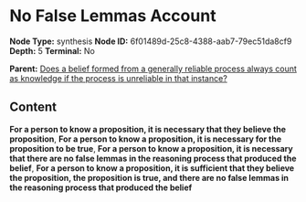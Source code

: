 # No False Lemmas Account

**Node Type:** synthesis
**Node ID:** 6f01489d-25c8-4388-aab7-79ec51da8cf9
**Depth:** 5
**Terminal:** No

**Parent:** [Does a belief formed from a generally reliable process always count as knowledge if the process is unreliable in that instance?](does-a-belief-formed-from-a-generally-reliable-process-always-count-as-knowledge-if-the-process-is-unreliable-in-that-instance-antithesis-bfe5e799-e6fd-4310-9e63-25e0d4200b31.md)

## Content

**For a person to know a proposition, it is necessary that they believe the proposition**, **For a person to know a proposition, it is necessary for the proposition to be true**, **For a person to know a proposition, it is necessary that there are no false lemmas in the reasoning process that produced the belief**, **For a person to know a proposition, it is sufficient that they believe the proposition, the proposition is true, and there are no false lemmas in the reasoning process that produced the belief**
